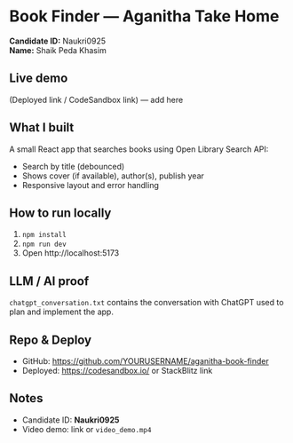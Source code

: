 # Book Finder — Aganitha Take Home
**Candidate ID:** Naukri0925  
**Name:** Shaik Peda Khasim

## Live demo
(Deployed link / CodeSandbox link) — add here

## What I built
A small React app that searches books using Open Library Search API:
- Search by title (debounced)
- Shows cover (if available), author(s), publish year
- Responsive layout and error handling

## How to run locally
1. `npm install`
2. `npm run dev`
3. Open http://localhost:5173

## LLM / AI proof
`chatgpt_conversation.txt` contains the conversation with ChatGPT used to plan and implement the app.

## Repo & Deploy
- GitHub: https://github.com/YOURUSERNAME/aganitha-book-finder
- Deployed: https://codesandbox.io/ or StackBlitz link

## Notes
- Candidate ID: **Naukri0925**
- Video demo: link or `video_demo.mp4`
